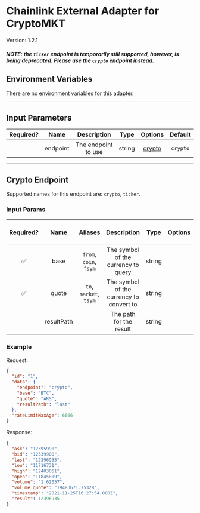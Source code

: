 # Chainlink External Adapter for CryptoMKT

Version: 1.2.1

##### NOTE: the `ticker` endpoint is temporarily still supported, however, is being deprecated. Please use the `crypto` endpoint instead.

## Environment Variables

There are no environment variables for this adapter.

---

## Input Parameters

| Required? |   Name   |     Description     |  Type  |          Options           | Default  |
| :-------: | :------: | :-----------------: | :----: | :------------------------: | :------: |
|           | endpoint | The endpoint to use | string | [crypto](#crypto-endpoint) | `crypto` |

---

## Crypto Endpoint

Supported names for this endpoint are: `crypto`, `ticker`.

### Input Params

| Required? |    Name    |        Aliases         |               Description                |  Type  | Options | Default | Depends On | Not Valid With |
| :-------: | :--------: | :--------------------: | :--------------------------------------: | :----: | :-----: | :-----: | :--------: | :------------: |
|    ✅     |    base    | `from`, `coin`, `fsym` |   The symbol of the currency to query    | string |         |         |            |                |
|    ✅     |   quote    | `to`, `market`, `tsym` | The symbol of the currency to convert to | string |         |         |            |                |
|           | resultPath |                        |         The path for the result          | string |         |         |            |                |

### Example

Request:

```json
{
  "id": "1",
  "data": {
    "endpoint": "crypto",
    "base": "BTC",
    "quote": "ARS",
    "resultPath": "last"
  },
  "rateLimitMaxAge": 6666
}
```

Response:

```json
{
  "ask": "12395990",
  "bid": "12339900",
  "last": "12396935",
  "low": "11716731",
  "high": "12403061",
  "open": "11845809",
  "volume": "1.62057",
  "volume_quote": "19483671.75328",
  "timestamp": "2021-11-25T16:27:54.000Z",
  "result": 12396935
}
```
